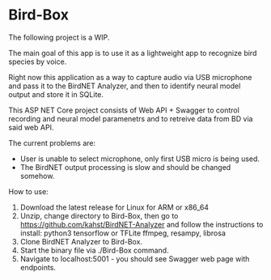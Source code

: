 # Bird-Box

The following project is a WIP. 

The main goal of this app is to use it as a lightweight app to recognize bird species by voice.

Right now this application as a way to capture audio via USB microphone and pass it to the BirdNET Analyzer, and then to identify neural model output and store it in SQLite.

This ASP NET Core project consists of Web API + Swagger to control recording and neural model paramenetrs and to retreive data from BD via said web API. 

The current problems are:
- User is unable to select microphone, only first USB micro is being used.
- The BirdNET output processing is slow and should be changed somehow.

How to use:

1. Download the latest release for Linux for ARM or x86_64
2. Unzip, change directory to Bird-Box, then go to https://github.com/kahst/BirdNET-Analyzer and follow the instructions to install:
   python3
   tensorflow or TFLite
   ffmpeg, resampy, librosa
3. Clone BirdNET Analyzer to Bird-Box.
4. Start the binary file via ./Bird-Box command.
5. Navigate to localhost:5001 - you should see Swagger web page with endpoints.
